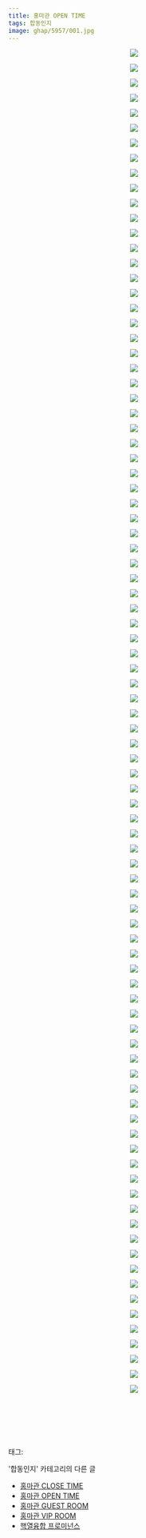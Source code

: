 ```yaml
---
title: 홍마관 OPEN TIME
tags: 합동인지
image: ghap/5957/001.jpg
---
```

<div class="article">
<p style="text-align: center; clear: none; float: none;"><img src="{{ site.nasurl }}/ghap/5957/001.jpg"/></p>
<p style="text-align: center; clear: none; float: none;"><img src="{{ site.nasurl }}/ghap/5957/002.jpg"/></p>
<p style="text-align: center; clear: none; float: none;"><img src="{{ site.nasurl }}/ghap/5957/003.jpg"/></p>
<p style="text-align: center; clear: none; float: none;"><img src="{{ site.nasurl }}/ghap/5957/004.jpg"/></p>
<p style="text-align: center; clear: none; float: none;"><img src="{{ site.nasurl }}/ghap/5957/005.jpg"/></p>
<p style="text-align: center; clear: none; float: none;"><img src="{{ site.nasurl }}/ghap/5957/006.jpg"/></p>
<p style="text-align: center; clear: none; float: none;"><img src="{{ site.nasurl }}/ghap/5957/007.jpg"/></p>
<p style="text-align: center; clear: none; float: none;"><img src="{{ site.nasurl }}/ghap/5957/008.jpg"/></p>
<p style="text-align: center; clear: none; float: none;"><img src="{{ site.nasurl }}/ghap/5957/009.jpg"/></p>
<p style="text-align: center; clear: none; float: none;"><img src="{{ site.nasurl }}/ghap/5957/010.jpg"/></p>
<p style="text-align: center; clear: none; float: none;"><img src="{{ site.nasurl }}/ghap/5957/011.jpg"/></p>
<p style="text-align: center; clear: none; float: none;"><img src="{{ site.nasurl }}/ghap/5957/012.jpg"/></p>
<p style="text-align: center; clear: none; float: none;"><img src="{{ site.nasurl }}/ghap/5957/013.jpg"/></p>
<p style="text-align: center; clear: none; float: none;"><img src="{{ site.nasurl }}/ghap/5957/014.jpg"/></p>
<p style="text-align: center; clear: none; float: none;"><img src="{{ site.nasurl }}/ghap/5957/015.jpg"/></p>
<p style="text-align: center; clear: none; float: none;"><img src="{{ site.nasurl }}/ghap/5957/016.jpg"/></p>
<p style="text-align: center; clear: none; float: none;"><img src="{{ site.nasurl }}/ghap/5957/017.jpg"/></p>
<p style="text-align: center; clear: none; float: none;"><img src="{{ site.nasurl }}/ghap/5957/018.jpg"/></p>
<p style="text-align: center; clear: none; float: none;"><img src="{{ site.nasurl }}/ghap/5957/019.jpg"/></p>
<p style="text-align: center; clear: none; float: none;"><img src="{{ site.nasurl }}/ghap/5957/020.jpg"/></p>
<p style="text-align: center; clear: none; float: none;"><img src="{{ site.nasurl }}/ghap/5957/021.jpg"/></p>
<p style="text-align: center; clear: none; float: none;"><img src="{{ site.nasurl }}/ghap/5957/022.jpg"/></p>
<p style="text-align: center; clear: none; float: none;"><img src="{{ site.nasurl }}/ghap/5957/023.jpg"/></p>
<p style="text-align: center; clear: none; float: none;"><img src="{{ site.nasurl }}/ghap/5957/024.jpg"/></p>
<p style="text-align: center; clear: none; float: none;"><img src="{{ site.nasurl }}/ghap/5957/025.jpg"/></p>
<p style="text-align: center; clear: none; float: none;"><img src="{{ site.nasurl }}/ghap/5957/026.jpg"/></p>
<p style="text-align: center; clear: none; float: none;"><img src="{{ site.nasurl }}/ghap/5957/027.jpg"/></p>
<p style="text-align: center; clear: none; float: none;"><img src="{{ site.nasurl }}/ghap/5957/028.jpg"/></p>
<p style="text-align: center; clear: none; float: none;"><img src="{{ site.nasurl }}/ghap/5957/029.jpg"/></p>
<p style="text-align: center; clear: none; float: none;"><img src="{{ site.nasurl }}/ghap/5957/030.jpg"/></p>
<p style="text-align: center; clear: none; float: none;"><img src="{{ site.nasurl }}/ghap/5957/031.jpg"/></p>
<p style="text-align: center; clear: none; float: none;"><img src="{{ site.nasurl }}/ghap/5957/032.jpg"/></p>
<p style="text-align: center; clear: none; float: none;"><img src="{{ site.nasurl }}/ghap/5957/033.jpg"/></p>
<p style="text-align: center; clear: none; float: none;"><img src="{{ site.nasurl }}/ghap/5957/034.jpg"/></p>
<p style="text-align: center; clear: none; float: none;"><img src="{{ site.nasurl }}/ghap/5957/035.jpg"/></p>
<p style="text-align: center; clear: none; float: none;"><img src="{{ site.nasurl }}/ghap/5957/036.jpg"/></p>
<p style="text-align: center; clear: none; float: none;"><img src="{{ site.nasurl }}/ghap/5957/037.jpg"/></p>
<p style="text-align: center; clear: none; float: none;"><img src="{{ site.nasurl }}/ghap/5957/038.jpg"/></p>
<p style="text-align: center; clear: none; float: none;"><img src="{{ site.nasurl }}/ghap/5957/039.jpg"/></p>
<p style="text-align: center; clear: none; float: none;"><img src="{{ site.nasurl }}/ghap/5957/040.jpg"/></p>
<p style="text-align: center; clear: none; float: none;"><img src="{{ site.nasurl }}/ghap/5957/041.jpg"/></p>
<p style="text-align: center; clear: none; float: none;"><img src="{{ site.nasurl }}/ghap/5957/042.jpg"/></p>
<p style="text-align: center; clear: none; float: none;"><img src="{{ site.nasurl }}/ghap/5957/043.jpg"/></p>
<p style="text-align: center; clear: none; float: none;"><img src="{{ site.nasurl }}/ghap/5957/044.jpg"/></p>
<p style="text-align: center; clear: none; float: none;"><img src="{{ site.nasurl }}/ghap/5957/045.jpg"/></p>
<p style="text-align: center; clear: none; float: none;"><img src="{{ site.nasurl }}/ghap/5957/046.jpg"/></p>
<p style="text-align: center; clear: none; float: none;"><img src="{{ site.nasurl }}/ghap/5957/047.jpg"/></p>
<p style="text-align: center; clear: none; float: none;"><img src="{{ site.nasurl }}/ghap/5957/048.jpg"/></p>
<p style="text-align: center; clear: none; float: none;"><img src="{{ site.nasurl }}/ghap/5957/049.jpg"/></p>
<p style="text-align: center; clear: none; float: none;"><img src="{{ site.nasurl }}/ghap/5957/050.jpg"/></p>
<p style="text-align: center; clear: none; float: none;"><img src="{{ site.nasurl }}/ghap/5957/051.jpg"/></p>
<p style="text-align: center; clear: none; float: none;"><img src="{{ site.nasurl }}/ghap/5957/052.jpg"/></p>
<p style="text-align: center; clear: none; float: none;"><img src="{{ site.nasurl }}/ghap/5957/053.jpg"/></p>
<p style="text-align: center; clear: none; float: none;"><img src="{{ site.nasurl }}/ghap/5957/054.jpg"/></p>
<p style="text-align: center; clear: none; float: none;"><img src="{{ site.nasurl }}/ghap/5957/055.jpg"/></p>
<p style="text-align: center; clear: none; float: none;"><img src="{{ site.nasurl }}/ghap/5957/056.jpg"/></p>
<p style="text-align: center; clear: none; float: none;"><img src="{{ site.nasurl }}/ghap/5957/057.jpg"/></p>
<p style="text-align: center; clear: none; float: none;"><img src="{{ site.nasurl }}/ghap/5957/058.jpg"/></p>
<p style="text-align: center; clear: none; float: none;"><img src="{{ site.nasurl }}/ghap/5957/059.jpg"/></p>
<p style="text-align: center; clear: none; float: none;"><img src="{{ site.nasurl }}/ghap/5957/060.jpg"/></p>
<p style="text-align: center; clear: none; float: none;"><img src="{{ site.nasurl }}/ghap/5957/061.jpg"/></p>
<p style="text-align: center; clear: none; float: none;"><img src="{{ site.nasurl }}/ghap/5957/062.jpg"/></p>
<p style="text-align: center; clear: none; float: none;"><img src="{{ site.nasurl }}/ghap/5957/063.jpg"/></p>
<p style="text-align: center; clear: none; float: none;"><img src="{{ site.nasurl }}/ghap/5957/064.jpg"/></p>
<p style="text-align: center; clear: none; float: none;"><img src="{{ site.nasurl }}/ghap/5957/065.jpg"/></p>
<p style="text-align: center; clear: none; float: none;"><img src="{{ site.nasurl }}/ghap/5957/066.jpg"/></p>
<p style="text-align: center; clear: none; float: none;"><img src="{{ site.nasurl }}/ghap/5957/067.jpg"/></p>
<p style="text-align: center; clear: none; float: none;"><img src="{{ site.nasurl }}/ghap/5957/068.jpg"/></p>
<p style="text-align: center; clear: none; float: none;"><img src="{{ site.nasurl }}/ghap/5957/069.jpg"/></p>
<p style="text-align: center; clear: none; float: none;"><img src="{{ site.nasurl }}/ghap/5957/070.jpg"/></p>
<p style="text-align: center; clear: none; float: none;"><img src="{{ site.nasurl }}/ghap/5957/071.jpg"/></p>
<p style="text-align: center; clear: none; float: none;"><img src="{{ site.nasurl }}/ghap/5957/072.jpg"/></p>
<p style="text-align: center; clear: none; float: none;"><img src="{{ site.nasurl }}/ghap/5957/073.jpg"/></p>
<p style="text-align: center; clear: none; float: none;"><img src="{{ site.nasurl }}/ghap/5957/074.jpg"/></p>
<p style="text-align: center; clear: none; float: none;"><img src="{{ site.nasurl }}/ghap/5957/075.jpg"/></p>
<p style="text-align: center; clear: none; float: none;"><img src="{{ site.nasurl }}/ghap/5957/076.jpg"/></p>
<p style="text-align: center; clear: none; float: none;"><img src="{{ site.nasurl }}/ghap/5957/077.jpg"/></p>
<p style="text-align: center; clear: none; float: none;"><img src="{{ site.nasurl }}/ghap/5957/078.jpg"/></p>
<p style="text-align: center; clear: none; float: none;"><img src="{{ site.nasurl }}/ghap/5957/079.jpg"/></p>
<p style="text-align: center; clear: none; float: none;"><img src="{{ site.nasurl }}/ghap/5957/080.jpg"/></p>
<p style="text-align: center; clear: none; float: none;"><img src="{{ site.nasurl }}/ghap/5957/081.jpg"/></p>
<p style="text-align: center; clear: none; float: none;"><img src="{{ site.nasurl }}/ghap/5957/082.jpg"/></p>
<p style="text-align: center; clear: none; float: none;"><img src="{{ site.nasurl }}/ghap/5957/083.jpg"/></p>
<p style="text-align: center; clear: none; float: none;"><img src="{{ site.nasurl }}/ghap/5957/084.jpg"/></p>
<p style="text-align: center; clear: none; float: none;"><img src="{{ site.nasurl }}/ghap/5957/085.jpg"/></p>
<p style="text-align: center; clear: none; float: none;"><img src="{{ site.nasurl }}/ghap/5957/086.jpg"/></p>
<p style="text-align: center; clear: none; float: none;"><img src="{{ site.nasurl }}/ghap/5957/087.jpg"/></p>
<p style="text-align: center; clear: none; float: none;"><img src="{{ site.nasurl }}/ghap/5957/088.jpg"/></p>
<p style="text-align: center; clear: none; float: none;"><img src="{{ site.nasurl }}/ghap/5957/089.jpg"/></p>
<p style="text-align: center; clear: none; float: none;"><img src="{{ site.nasurl }}/ghap/5957/090.jpg"/></p>
<p style="text-align: center; clear: none; float: none;"><br/></p>
<p style="text-align: center; clear: none; float: none;"><br/></p>
<p><br/></p>
</div><div class="tagTrail">
<p>태그: </p>
<ul>
</ul>
</div><div class="another">
<p>'합동인지' 카테고리의 다른 글</p>
<ul>
<li><a href="/2019-02-25-ghap_5958">홍마관 CLOSE TIME</a></li>
<li><a href="/2019-02-25-ghap_5957">홍마관 OPEN TIME</a></li>
<li><a href="/2019-02-25-ghap_5956">홍마관 GUEST ROOM</a></li>
<li><a href="/2019-02-25-ghap_5955">홍마관 VIP ROOM</a></li>
<li><a href="/2019-02-25-ghap_5954">핵열융합 프로미넌스</a></li>
</ul>
</div>